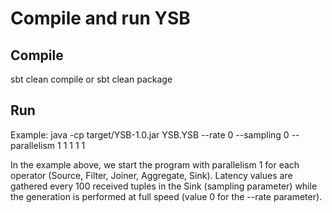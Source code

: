 # Compile and run YSB

## Compile
sbt clean compile or sbt clean package

## Run
Example: java -cp target/YSB-1.0.jar YSB.YSB --rate 0 --sampling 0 --parallelism 1 1 1 1 1

In the example above, we start the program with parallelism 1 for each operator (Source, Filter, Joiner, Aggregate, Sink). Latency values are gathered every 100 received tuples in the Sink (sampling parameter) while the generation is performed at full speed (value 0 for the --rate parameter).
